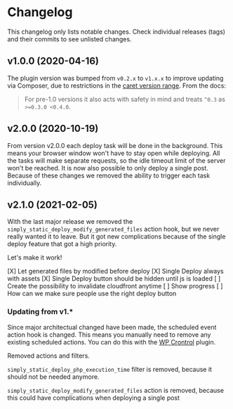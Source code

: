 # Changelog

This changelog only lists notable changes. Check individual releases (tags) and their commits to see unlisted changes.

## v1.0.0 (2020-04-16)

The plugin version was bumped from `v0.2.x` to `v1.x.x` to improve updating via Composer, due to restrictions in the [caret version range](https://getcomposer.org/doc/articles/versions.md#caret-version-range-). From the docs:

> For pre-1.0 versions it also acts with safety in mind and treats `^0.3` as `>=0.3.0 <0.4.0`.

## v2.0.0 (2020-10-19)

From version v2.0.0 each deploy task will be done in the background.
This means your browser window won't have to stay open while deploying. All the tasks will make separate requests, so the idle timeout limit of the server won't be reached.
It is now also possible to only deploy a single post. Because of these changes we removed the ability to trigger each task individually.

## v2.1.0 (2021-02-05)

With the last major release we removed the `simply_static_deploy_modify_generated_files` action hook,
but we never really wanted it to leave. But it got new complications because of the single deploy
feature that got a high priority.

Let's make it work!

[X] Let generated files by modified before deploy
[X] Single Deploy always with assets
[X] Single Deploy button should be hidden until js is loaded
[ ] Create the possibility to invalidate cloudfront anytime
[ ] Show progress
[ ] How can we make sure people use the right deploy button

### Updating from v1.\*

Since major architectual changed have been made, the scheduled event action hook is changed.
This means you manually need to remove any existing scheduled actions. You can do this with the [WP Crontrol](https://nl.wordpress.org/plugins/wp-crontrol/) plugin.

Removed actions and filters.

`simply_static_deploy_php_execution_time` filter is removed, because it should not be needed anymore.

`simply_static_deploy_modify_generated_files` action is removed, because this could have complications when deploying a single post
